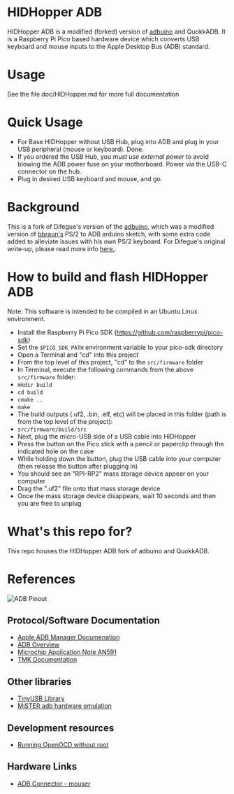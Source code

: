 # HIDHopper ADB

HIDHopper ADB is a modified (forked) version of [adbuino](https://github.com/akuker/adbuino) and QuokkADB.  It is a Raspberry Pi Pico based hardware device which converts USB keyboard and mouse inputs to the Apple Desktop Bus (ADB) standard.

# Usage
See the file doc/HIDHopper.md for more full documentation

# Quick Usage
- For Base HIDHopper without USB Hub, plug into ADB and plug in your USB peripheral (mouse or keyboard).  Done.
- If you ordered the USB Hub, you *must use external power* to avoid blowing the ADB power fuse on your motherboard.  Power via the USB-C connector on the hub.
- Plug in desired USB keyboard and mouse, and go.

# Background

This is a fork of Difegue's version of the [adbuino](https://github.com/Difegue/Chaotic-Realm), which was a modified version of [bbraun's](http://synack.net/svn/adbduino/) PS/2 to ADB arduino sketch, with some extra code added to alleviate issues with his own PS/2 keyboard.  For Difegue's original write-up, please read more info [here.](https://tvc-16.science/adbuino-ps2.html).

# How to build and flash HIDHopper ADB

Note: This software is intended to be compiled in an Ubuntu Linux environment.

- Install the Raspberry Pi Pico SDK (https://github.com/raspberrypi/pico-sdk)
- Set the `$PICO_SDK_PATH` environment variable to your pico-sdk directory
- Open a Terminal and "cd" into this project
- From the top level of this project, "cd" to the `src/firmware` folder
- In Terminal, execute the following commands from the above `src/firmware` folder:
- `mkdir build`
- `cd build`
- `cmake ..`
- `make`
- The build outputs (.uf2, .bin, .elf, etc) will be placed in this folder (path is from the top level of the project):
- `src/firmware/build/src`
- Next, plug the micro-USB side of a USB cable into HIDHopper
- Press the button on the Pico stick with a pencil or paperclip through the indicated hole on the case
- While holding down the button, plug the USB cable into your computer (then release the button after plugging in)
- You should see an "RPI-RP2" mass storage device appear on your computer
- Drag the ".uf2" file onto that mass storage device
- Once the mass storage device disappears, wait 10 seconds and then you are free to unplug

# What's this repo for?
This repo houses the HIDHopper ADB fork of adbuino and QuokkADB.

# References
![ADB Pinout](images/adb_pinout.png)

## Protocol/Software Documentation
- [Apple ADB Manager Documenation](https://developer.apple.com/library/archive/documentation/mac/pdf/Devices/ADB_Manager.pdf)
- [ADB Overview](https://www.lopaciuk.eu/2021/03/26/apple-adb-protocol.html)
- [Microchip Application Note AN591](http://www.t-es-t.hu/download/microchip/an591b.pdf)
- [TMK Documentation](https://github.com/tmk/tmk_keyboard/wiki/Apple-Desktop-Bus)

## Other libraries
- [TinyUSB Library](https://github.com/raspberrypi/tinyusb)
- [MiSTER adb hardware emulation](https://github.com/mist-devel/plus_too/blob/master/adb.v)

## Development resources
- [Running OpenOCD without root](https://forgge.github.io/theCore/guides/running-openocd-without-sudo.html)

## Hardware Links
- [ADB Connector - mouser](https://www.mouser.com/ProductDetail/TE-Connectivity/5749181-1?qs=XlZqES4cpWbRcAMR%2FcJqkQ%3D%3D)
